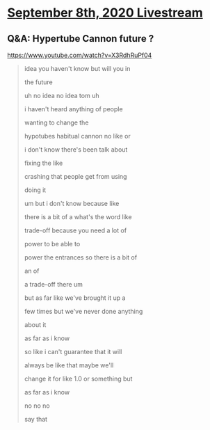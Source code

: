 # [September 8th, 2020 Livestream](../2020-09-08.md)
## Q&A: Hypertube Cannon future ?
https://www.youtube.com/watch?v=X3RdhRuPf04
> idea you haven't know but will you in
>
> the future
>
> uh no idea no idea tom uh
>
> i haven't heard anything of people
>
> wanting to change the
>
> hypotubes habitual cannon no like or
>
> i don't know there's been talk about
>
> fixing the like
>
> crashing that people get from using
>
> doing it
>
> um but i don't know because like
>
> there is a bit of a what's the word like
>
> trade-off because you need a lot of
>
> power to be able to
>
> power the entrances so there is a bit of
>
> an of
>
> a trade-off there um
>
> but as far like we've brought it up a
>
> few times but we've never done anything
>
> about it
>
> as far as i know
>
> so like i can't guarantee that it will
>
> always be like that maybe we'll
>
> change it for like 1.0 or something but
>
> as far as i know
>
> no no no
>
> say that
>

